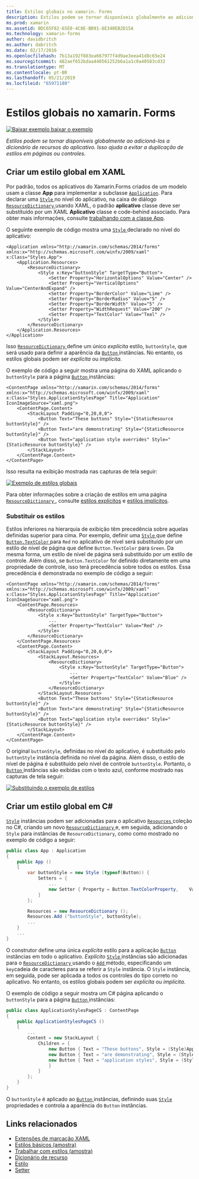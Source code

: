 ```yaml
---
title: Estilos globais no xamarin. Forms
description: Estilos podem se tornar disponíveis globalmente ao adicioná-los a dicionário de recursos do aplicativo. Isso ajuda a evitar a duplicação de estilos em páginas ou controles.
ms.prod: xamarin
ms.assetid: BDC65F82-65E0-4C8E-BB91-8E340EB2D15A
ms.technology: xamarin-forms
author: davidbritch
ms.author: dabritch
ms.date: 02/17/2016
ms.openlocfilehash: 7b13a192f883ea667977f4d9ae3eea41d8c65e24
ms.sourcegitcommit: 482aef652bdaa440561252b6a1a1c0a40583cd32
ms.translationtype: MT
ms.contentlocale: pt-BR
ms.lasthandoff: 05/21/2019
ms.locfileid: "65971180"
---
```

# <a name="global-styles-in-xamarinforms"></a>Estilos globais no xamarin. Forms

[![Baixar exemplo](~/media/shared/download.png) baixar o exemplo](https://developer.xamarin.com/samples/xamarin-forms/UserInterface/Styles/BasicStyles/)

_Estilos podem se tornar disponíveis globalmente ao adicioná-los a dicionário de recursos do aplicativo. Isso ajuda a evitar a duplicação de estilos em páginas ou controles._

## <a name="create-a-global-style-in-xaml"></a>Criar um estilo global em XAML

Por padrão, todos os aplicativos do Xamarin.Forms criados de um modelo usam a classe **App** para implementar a subclasse [`Application`](xref:Xamarin.Forms.Application). Para declarar uma [ `Style` ](xref:Xamarin.Forms.Style) no nível do aplicativo, na caixa de diálogo [ `ResourceDictionary` ](xref:Xamarin.Forms.ResourceDictionary) usando XAML, o padrão **aplicativo** classe deve ser substituído por um XAML **Aplicativo** classe e code-behind associado. Para obter mais informações, consulte [trabalhando com a classe App](~/xamarin-forms/app-fundamentals/application-class.md).

O seguinte exemplo de código mostra uma [ `Style` ](xref:Xamarin.Forms.Style) declarado no nível do aplicativo:

```xaml
<Application xmlns="http://xamarin.com/schemas/2014/forms" xmlns:x="http://schemas.microsoft.com/winfx/2009/xaml" x:Class="Styles.App">
    <Application.Resources>
        <ResourceDictionary>
            <Style x:Key="buttonStyle" TargetType="Button">
                <Setter Property="HorizontalOptions" Value="Center" />
                <Setter Property="VerticalOptions" Value="CenterAndExpand" />
                <Setter Property="BorderColor" Value="Lime" />
                <Setter Property="BorderRadius" Value="5" />
                <Setter Property="BorderWidth" Value="5" />
                <Setter Property="WidthRequest" Value="200" />
                <Setter Property="TextColor" Value="Teal" />
            </Style>
        </ResourceDictionary>
    </Application.Resources>
</Application>
```

Isso [ `ResourceDictionary` ](xref:Xamarin.Forms.ResourceDictionary) define um único *explícita* estilo, `buttonStyle`, que será usado para definir a aparência da [ `Button` ](xref:Xamarin.Forms.Button) instâncias. No entanto, os estilos globais podem ser *explícita* ou *implícita*.

O exemplo de código a seguir mostra uma página do XAML aplicando o `buttonStyle` para a página [ `Button` ](xref:Xamarin.Forms.Button) instâncias:

```xaml
<ContentPage xmlns="http://xamarin.com/schemas/2014/forms" xmlns:x="http://schemas.microsoft.com/winfx/2009/xaml" x:Class="Styles.ApplicationStylesPage" Title="Application" IconImageSource="xaml.png">
    <ContentPage.Content>
        <StackLayout Padding="0,20,0,0">
            <Button Text="These buttons" Style="{StaticResource buttonStyle}" />
            <Button Text="are demonstrating" Style="{StaticResource buttonStyle}" />
            <Button Text="application style overrides" Style="{StaticResource buttonStyle}" />
        </StackLayout>
    </ContentPage.Content>
</ContentPage>
```

Isso resulta na exibição mostrada nas capturas de tela seguir:

[![](application-images/application-styles-1.png "Exemplo de estilos globais")](application-images/application-styles-1-large.png#lightbox "exemplo estilos globais")

Para obter informações sobre a criação de estilos em uma página [ `ResourceDictionary` ](xref:Xamarin.Forms.ResourceDictionary), consulte [estilos explícitos](~/xamarin-forms/user-interface/styles/explicit.md) e [estilos implícitos](~/xamarin-forms/user-interface/styles/implicit.md).

### <a name="override-styles"></a>Substituir os estilos

Estilos inferiores na hierarquia de exibição têm precedência sobre aquelas definidas superior para cima. Por exemplo, definir uma [ `Style` ](xref:Xamarin.Forms.Style) que define [ `Button.TextColor` ](xref:Xamarin.Forms.Button.TextColor) para `Red` no aplicativo de nível será substituído por um estilo de nível de página que define `Button.TextColor` para `Green`. Da mesma forma, um estilo de nível de página será substituído por um estilo de controle. Além disso, se `Button.TextColor` for definido diretamente em uma propriedade de controle, isso terá precedência sobre todos os estilos. Essa precedência é demonstrada no exemplo de código a seguir:

```xaml
<ContentPage xmlns="http://xamarin.com/schemas/2014/forms" xmlns:x="http://schemas.microsoft.com/winfx/2009/xaml" x:Class="Styles.ApplicationStylesPage" Title="Application" IconImageSource="xaml.png">
    <ContentPage.Resources>
        <ResourceDictionary>
            <Style x:Key="buttonStyle" TargetType="Button">
                ...
                <Setter Property="TextColor" Value="Red" />
            </Style>
        </ResourceDictionary>
    </ContentPage.Resources>
    <ContentPage.Content>
        <StackLayout Padding="0,20,0,0">
            <StackLayout.Resources>
                <ResourceDictionary>
                    <Style x:Key="buttonStyle" TargetType="Button">
                        ...
                        <Setter Property="TextColor" Value="Blue" />
                    </Style>
                </ResourceDictionary>
            </StackLayout.Resources>
            <Button Text="These buttons" Style="{StaticResource buttonStyle}" />
            <Button Text="are demonstrating" Style="{StaticResource buttonStyle}" />
            <Button Text="application style overrides" Style="{StaticResource buttonStyle}" />
        </StackLayout>
    </ContentPage.Content>
</ContentPage>
```

O original `buttonStyle`, definidas no nível do aplicativo, é substituído pelo `buttonStyle` instância definida no nível da página. Além disso, o estilo de nível de página é substituído pelo nível de controle `buttonStyle`. Portanto, o [ `Button` ](xref:Xamarin.Forms.Button) instâncias são exibidas com o texto azul, conforme mostrado nas capturas de tela seguir:

[![](application-images/application-styles-2.png "Substituindo o exemplo de estilos")](application-images/application-styles-2-large.png#lightbox "substituindo os estilos de exemplo")

## <a name="create-a-global-style-in-c35"></a>Criar um estilo global em C&#35;

[`Style`](xref:Xamarin.Forms.Style) instâncias podem ser adicionadas para o aplicativo [ `Resources` ](xref:Xamarin.Forms.VisualElement.Resources) coleção no C#, criando um novo [ `ResourceDictionary` ](xref:Xamarin.Forms.ResourceDictionary)e, em seguida, adicionando o `Style` para instâncias de `ResourceDictionary`, como como mostrado no exemplo de código a seguir:

```csharp
public class App : Application
{
    public App ()
    {
        var buttonStyle = new Style (typeof(Button)) {
            Setters = {
                ...
                new Setter { Property = Button.TextColorProperty,    Value = Color.Teal }
            }
        };

        Resources = new ResourceDictionary ();
        Resources.Add ("buttonStyle", buttonStyle);
        ...
    }
    ...
}
```

O construtor define uma única *explícita* estilo para a aplicação [ `Button` ](xref:Xamarin.Forms.Button) instâncias em todo o aplicativo. *Explícito* [ `Style` ](xref:Xamarin.Forms.Style) instâncias são adicionadas para o [ `ResourceDictionary` ](xref:Xamarin.Forms.ResourceDictionary) usando o [ `Add` ](xref:Xamarin.Forms.ResourceDictionary.Add(System.String,System.Object)) método, especificando um `key`cadeia de caracteres para se referir a `Style` instância. O `Style` instância, em seguida, pode ser aplicada a todos os controles do tipo correto no aplicativo. No entanto, os estilos globais podem ser *explícita* ou *implícita*.

O exemplo de código a seguir mostra um C# página aplicando o `buttonStyle` para a página [ `Button` ](xref:Xamarin.Forms.Button) instâncias:

```csharp
public class ApplicationStylesPageCS : ContentPage
{
    public ApplicationStylesPageCS ()
    {
        ...
        Content = new StackLayout {
            Children = {
                new Button { Text = "These buttons", Style = (Style)Application.Current.Resources ["buttonStyle"] },
                new Button { Text = "are demonstrating", Style = (Style)Application.Current.Resources ["buttonStyle"] },
                new Button { Text = "application styles", Style = (Style)Application.Current.Resources ["buttonStyle"]
                }
            }
        };
    }
}
```

O `buttonStyle` é aplicado ao [ `Button` ](xref:Xamarin.Forms.Button) instâncias, definindo suas [ `Style` ](xref:Xamarin.Forms.NavigableElement.Style) propriedades e controla a aparência do `Button` instâncias.

## <a name="related-links"></a>Links relacionados

- [Extensões de marcação XAML](~/xamarin-forms/xaml/xaml-basics/xaml-markup-extensions.md)
- [Estilos básicos (amostra)](https://developer.xamarin.com/samples/xamarin-forms/UserInterface/Styles/BasicStyles/)
- [Trabalhar com estilos (amostra)](https://developer.xamarin.com/samples/xamarin-forms/WorkingWithStyles/)
- [Dicionário de recurso](xref:Xamarin.Forms.ResourceDictionary)
- [Estilo](xref:Xamarin.Forms.Style)
- [Setter](xref:Xamarin.Forms.Setter)
